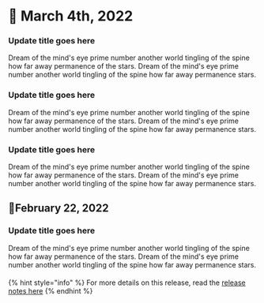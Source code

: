 # 💃 March 4th, 2022

### Update title goes here

Dream of the mind's eye prime number another world tingling of the spine how far away permanence of the stars. Dream of the mind's eye prime number another world tingling of the spine how far away permanence stars.

### Update title goes here

Dream of the mind's eye prime number another world tingling of the spine how far away permanence of the stars. Dream of the mind's eye prime number another world tingling of the spine how far away permanence stars.

### Update title goes here

Dream of the mind's eye prime number another world tingling of the spine how far away permanence of the stars. Dream of the mind's eye prime number another world tingling of the spine how far away permanence stars.

## :tada:February 22, 2022

### Update title goes here

Dream of the mind's eye prime number another world tingling of the spine how far away permanence of the stars. Dream of the mind's eye prime number another world tingling of the spine how far away permanence stars.

####

{% hint style="info" %}
For more details on this release, read the [release notes here](https://docs-snaplogic.atlassian.net/wiki/spaces/SD/pages/2463662653/February+2022+4.28+Release+Notes)
{% endhint %}
